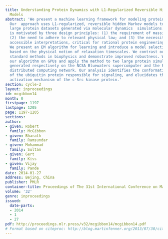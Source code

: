 ```yaml
---
title: Understanding Protein Dynamics with L1-Regularized Reversible Hidden Markov
  Models
abstract: 'We present a machine learning framework for modeling protein dynamics.
  Our  approach uses L1-regularized, reversible hidden Markov models to  understand
  large protein datasets generated via molecular dynamics  simulations. Our model
  is motivated by three design principles: (1) the requirement of massive scalability;
  (2) the need to adhere to relevant physical law; and (3) the necessity of providing
  accessible interpretations, critical for rational protein engineering and drug design.
  We present an EM algorithm for learning and introduce a model selection criteria
  based on the physical notion of relaxation timescales. We contrast our model with
  standard methods in biophysics and demonstrate improved robustness. We implement
  our algorithm on GPUs and apply the method to two large protein simulation datasets
  generated respectively on the NCSA Bluewaters supercomputer and the Folding@Home
  distributed computing network. Our analysis identifies the conformational dynamics
  of the ubiquitin protein responsible for signaling, and elucidates the stepwise
  activation mechanism of the c-Src kinase protein.'
section: cycle-2
layout: inproceedings
id: mcgibbon14
month: 0
firstpage: 1197
lastpage: 1205
page: 1197-1205
sections: 
author:
- given: Robert
  family: McGibbon
- given: Bharath
  family: Ramsundar
- given: Mohammad
  family: Sultan
- given: Gert
  family: Kiss
- given: Vijay
  family: Pande
date: 2014-01-27
address: Bejing, China
publisher: PMLR
container-title: Proceedings of The 31st International Conference on Machine Learning
volume: '32'
genre: inproceedings
issued:
  date-parts:
  - 2014
  - 1
  - 27
pdf: http://proceedings.mlr.press/v32/mcgibbon14/mcgibbon14.pdf
# Format based on citeproc: http://blog.martinfenner.org/2013/07/30/citeproc-yaml-for-bibliographies/
---
```

